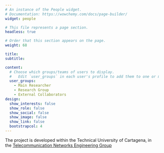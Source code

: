 ```yaml
---
# An instance of the People widget.
# Documentation: https://wowchemy.com/docs/page-builder/
widget: people

# This file represents a page section.
headless: true

# Order that this section appears on the page.
weight: 68

title: 
subtitle:

content:
  # Choose which groups/teams of users to display.
  #   Edit `user_groups` in each user's profile to add them to one or more of these groups.
  user_groups:
    - Main Researcher
    - Research Group
    - External Collaborators
design:
  show_interests: false
  show_role: false
  show_social: false
  show_image: false
  show_link: false
  bootstrapcol: 4
---
```


The project is developed within the Technical University of Cartagena, in the [Telecommunication Networks Engineering Group](https://girtel.upct.es)